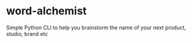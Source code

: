 # word-alchemist
Simple Python CLI to help you brainstorm the name of your next product, studio, brand etc
